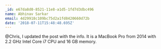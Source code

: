 ```yaml
---
_id: e67da8d0-8521-11e8-a1d5-1fd7d3dbc496
name: Abhinav Sarkar
email: 4d29918c109bc75d2a1fd8420660d72b
date: '2018-07-11T15:48:48.695Z'
---
```

@Chris, I updated the post with the info. It is a MacBook Pro from 2014 with 2.2 GHz Intel Core i7 CPU and 16 GB memory.
